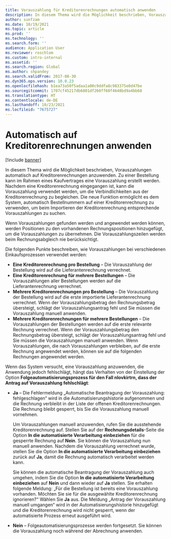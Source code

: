 ```yaml
---
title: Vorauszahlung für Kreditorenrechnungen automatisch anwenden
description: In diesem Thema wird die Möglichkeit beschrieben, Vorauszahlungen automatisch auf Kreditorenrechnungen anzuwenden.
author: sunfzam
ms.date: 10/19/2021
ms.topic: article
ms.prod: ''
ms.technology: ''
ms.search.form: ''
audience: Application User
ms.reviewer: roschlom
ms.custom: intro-internal
ms.assetid: ''
ms.search.region: Global
ms.author: shpandey
ms.search.validFrom: 2017-08-30
ms.dyn365.ops.version: 10.0.23
ms.openlocfilehash: b1ea73a50f5adaa1a00c9ddfa8c983375e0d47be
ms.sourcegitcommit: 1707cf45217db6801df260ff60f4648bd9a4bb68
ms.translationtype: HT
ms.contentlocale: de-DE
ms.lasthandoff: 10/23/2021
ms.locfileid: "7675727"
---
```

# <a name="automatically-apply-to-vendor-invoices"></a>Automatisch auf Kreditorenrechnungen anwenden

[!include [banner](../includes/banner.md)]

In diesem Thema wird die Möglichkeit beschrieben, Vorauszahlungen automatisch auf Kreditorenrechnungen anzuwenden. Zu einer Bestellung kann im Rahmen eines Kaufvertrages eine Vorauszahlung erstellt werden. Nachdem eine Kreditorenrechnung eingegangen ist, kann die Vorauszahlung verwendet werden, um die Verbindlichkeiten aus der Kreditorenrechnung zu begleichen. Die neue Funktion ermöglicht es dem System, automatisch Bestellnummern auf einer Kreditorenrechnung zu verwenden, um beim Importieren der Kreditorenrechnung entsprechende Vorauszahlungen zu suchen.

Wenn Vorauszahlungen gefunden werden und angewendet werden können, werden Positionen zu den vorhandenen Rechnungspositionen hinzugefügt, um die Vorauszahlungen zu übernehmen. Die Vorauszahlungszeilen werden beim Rechnungsabgleich nie berücksichtigt.

Die folgenden Punkte beschreiben, wie Vorauszahlungen bei verschiedenen Einkaufsprozessen verwendet werden:

- **Eine Kreditorenrechnung pro Bestellung** – Die Vorauszahlung der Bestellung wird auf die Lieferantenrechnung verrechnet.
- **Eine Kreditorenrechnung für mehrere Bestellungen** – Die Vorauszahlungen aller Bestellungen werden auf die Lieferantenrechnung verrechnet.
- **Mehrere Kreditorenrechnungen pro Bestellung** – Die Vorauszahlung der Bestellung wird auf die erste importierte Lieferantenrechnung verrechnet. Wenn der Vorauszahlungsbetrag den Rechnungsbetrag übersteigt, schlägt der Vorauszahlungsantrag fehl und Sie müssen die Vorauszahlung manuell anwenden.
- **Mehrere Kreditorenrechnungen für mehrere Bestellungen** – Die Vorauszahlungen der Bestellungen werden auf die erste relevante Rechnung verrechnet. Wenn der Vorauszahlungsbetrag den Rechnungsbetrag übersteigt, schlägt der Vorauszahlungsantrag fehl und Sie müssen die Vorauszahlungen manuell anwenden. Wenn Vorauszahlungen, die nach Vorauszahlungen verbleiben, auf die erste Rechnung angewendet werden, können sie auf die folgenden Rechnungen angewendet werden.

Wenn das System versucht, eine Vorauszahlung anzuwenden, die Anwendung jedoch fehlschlägt, hängt das Verhalten von der Einstellung der Option **Folgeautomatisierungsprozess für den Fall nlovkirtrn, dass der Antrag auf Vorauszahlung fehlschlägt**:

- **Ja** – Die Fehlermeldung „Automatische Beantragung der Vorauszahlung: fehlgeschlagen“ wird in die Automatisierungshistorie aufgenommen und die Rechnung verbleibt in der Liste der offenen Kreditorenrechnungen. Die Rechnung bleibt gesperrt, bis Sie die Vorauszahlung manuell vornehmen.

    Um Vorauszahlungen manuell anzuwenden, rufen Sie die ausstehende Kreditorenrechnung auf. Stellen Sie auf der **Rechnungsdetails**-Seite die Option **In die automatisierte Verarbeitung einbeziehen** für die gesperrte Rechnung auf **Nein**. Sie können die Vorauszahlung nun manuell anwenden. Nachdem die Vorauszahlung verrechnet wurde, stellen Sie die Option **In die automatisierte Verarbeitung einbeziehen** zurück auf **Ja**, damit die Rechnung automatisch verarbeitet werden kann.

    Sie können die automatische Beantragung der Vorauszahlung auch umgehen, indem Sie die Option **In die automatisierte Verarbeitung einbeziehen** auf **Nein** und dann wieder auf **Ja** stellen. Sie erhalten folgende Meldung: „Für die Bestellung ist bereits eine Vorauszahlung vorhanden. Möchten Sie sie für die ausgewählte Kreditorenrechnung ignorieren?“ Wählen Sie **Ja** aus. Die Meldung „Antrag der Vorauszahlung manuell umgangen“ wird in der Automatisierungshistorie hinzugefügt und die Kreditorenrechnung wird nicht gesperrt, wenn der automatisierte Prozess erneut ausgeführt wird.

- **Nein** – Folgeautomatisierungsprozesse werden fortgesetzt. Sie können die Vorauszahlung noch während der Abrechnung anwenden.
